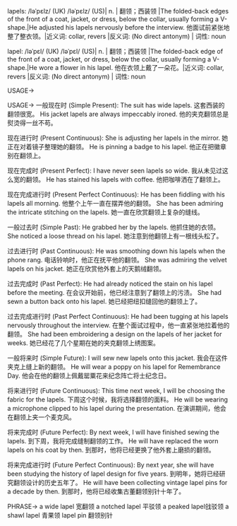 lapels: /ləˈpɛlz/ (UK) /ləˈpɛlz/ (US)| n. | 翻领；西装领 |The folded-back edges of the front of a coat, jacket, or dress, below the collar, usually forming a V-shape.|He adjusted his lapels nervously before the interview.  他面试前紧张地整了整衣领。|近义词: collar, revers |反义词:  (No direct antonym) | 词性: noun

lapel: /ləˈpɛl/ (UK) /ləˈpɛl/ (US)| n. | 翻领；西装领 |The folded-back edge of the front of a coat, jacket, or dress, below the collar, usually forming a V-shape.|He wore a flower in his lapel. 他在衣领上戴了一朵花。|近义词: collar, revers |反义词:  (No direct antonym) | 词性: noun


USAGE->

USAGE->
一般现在时 (Simple Present):
The suit has wide lapels. 这套西装的翻领很宽。
His jacket lapels are always impeccably ironed.  他的夹克翻领总是熨烫得一丝不苟。

现在进行时 (Present Continuous):
She is adjusting her lapels in the mirror. 她正在对着镜子整理她的翻领。
He is pinning a badge to his lapel. 他正在把徽章别在翻领上。

现在完成时 (Present Perfect):
I have never seen lapels so wide. 我从未见过这么宽的翻领。
He has stained his lapels with coffee. 他把咖啡洒在了翻领上。

现在完成进行时 (Present Perfect Continuous):
He has been fiddling with his lapels all morning. 他整个上午一直在摆弄他的翻领。
She has been admiring the intricate stitching on the lapels. 她一直在欣赏翻领上复杂的缝线。


一般过去时 (Simple Past):
He grabbed her by the lapels. 他抓住她的衣领。
She noticed a loose thread on his lapel. 她注意到他翻领上有一根线头松了。


过去进行时 (Past Continuous):
He was smoothing down his lapels when the phone rang.  电话铃响时，他正在抚平他的翻领。
She was admiring the velvet lapels on his jacket. 她正在欣赏他外套上的天鹅绒翻领。


过去完成时 (Past Perfect):
He had already noticed the stain on his lapel before the meeting.  在会议开始前，他已经注意到了翻领上的污渍。
She had sewn a button back onto his lapel. 她已经把纽扣缝回他的翻领上了。


过去完成进行时 (Past Perfect Continuous):
He had been tugging at his lapels nervously throughout the interview.  在整个面试过程中，他一直紧张地拉着他的翻领。
She had been embroidering a design on the lapels of her jacket for weeks. 她已经花了几个星期在她的夹克翻领上绣图案。



一般将来时 (Simple Future):
I will sew new lapels onto this jacket. 我会在这件夹克上缝上新的翻领。
He will wear a poppy on his lapel for Remembrance Day. 他会在他的翻领上佩戴罂粟花来纪念阵亡将士纪念日。


将来进行时 (Future Continuous):
This time next week, I will be choosing the fabric for the lapels. 下周这个时候，我将选择翻领的面料。
He will be wearing a microphone clipped to his lapel during the presentation.  在演讲期间，他会在翻领上夹一个麦克风。



将来完成时 (Future Perfect):
By next week, I will have finished sewing the lapels. 到下周，我将完成缝制翻领的工作。
He will have replaced the worn lapels on his coat by then. 到那时，他将已经更换了他外套上磨损的翻领。



将来完成进行时 (Future Perfect Continuous):
By next year, she will have been studying the history of lapel design for five years. 到明年，她将已经研究翻领设计的历史五年了。
He will have been collecting vintage lapel pins for a decade by then. 到那时，他将已经收集古董翻领别针十年了。


PHRASE->
a wide lapel 宽翻领
a notched lapel 平驳领
a peaked lapel戗驳领
a shawl lapel 青果领
lapel pin 翻领别针
